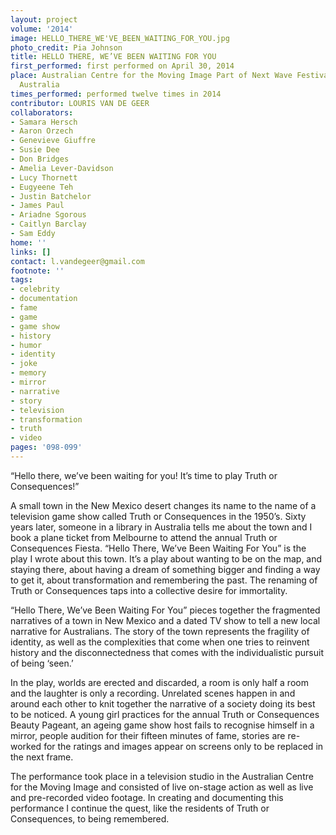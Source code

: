 ```yaml
---
layout: project
volume: '2014'
image: HELLO_THERE_WE'VE_BEEN_WAITING_FOR_YOU.jpg
photo_credit: Pia Johnson
title: HELLO THERE, WE’VE BEEN WAITING FOR YOU
first_performed: first performed on April 30, 2014
place: Australian Centre for the Moving Image Part of Next Wave Festival, Melbourne,
  Australia
times_performed: performed twelve times in 2014
contributor: LOURIS VAN DE GEER
collaborators:
- Samara Hersch
- Aaron Orzech
- Genevieve Giuffre
- Susie Dee
- Don Bridges
- Amelia Lever-Davidson
- Lucy Thornett
- Eugyeene Teh
- Justin Batchelor
- James Paul
- Ariadne Sgorous
- Caitlyn Barclay
- Sam Eddy
home: ''
links: []
contact: l.vandegeer@gmail.com
footnote: ''
tags:
- celebrity
- documentation
- fame
- game
- game show
- history
- humor
- identity
- joke
- memory
- mirror
- narrative
- story
- television
- transformation
- truth
- video
pages: '098-099'
---
```


“Hello there, we’ve been waiting for you! It’s time to play Truth or Consequences!”

A small town in the New Mexico desert changes its name to the name of a television game show called Truth or Consequences in the 1950’s. Sixty years later, someone in a library in Australia tells me about the town and I book a plane ticket from Melbourne to attend the annual Truth or Consequences Fiesta. “Hello There, We’ve Been Waiting For You” is the play I wrote about this town. It’s a play about wanting to be on the map, and staying there, about having a dream of something bigger and finding a way to get it, about transformation and remembering the past. The renaming of Truth or Consequences taps into a collective desire for immortality.

“Hello There, We’ve Been Waiting For You” pieces together the fragmented narratives of a town in New Mexico and a dated TV show to tell a new local narrative for Australians. The story of the town represents the fragility of identity, as well as the complexities that come when one tries to reinvent history and the disconnectedness that comes with the individualistic pursuit of being ‘seen.’

In the play, worlds are erected and discarded, a room is only half a room and the laughter is only a recording. Unrelated scenes happen in and around each other to knit together the narrative of a society doing its best to be noticed. A young girl practices for the annual Truth or Consequences Beauty Pageant, an ageing game show host fails to recognise himself in a mirror, people audition for their fifteen minutes of fame, stories are re-worked for the ratings and images appear on screens only to be replaced in the next frame.

The performance took place in a television studio in the Australian Centre for the Moving Image and consisted of live on-stage action as well as live and pre-recorded video footage. In creating and documenting this performance I continue the quest, like the residents of Truth or Consequences, to being remembered.

